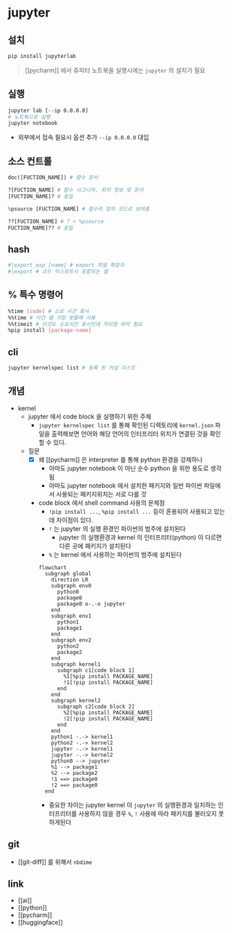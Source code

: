 # jupyter

## 설치
```sh 
pip install jupyterlab
```
> [[pycharm]] 에서 쥬피터 노트북을 실행시에는 `jupyter` 의 설치가 필요

## 실행
```sh 
jupyter lab [--ip 0.0.0.0]
# 노트북으로 실행
jupyter notebook
```
- 외부에서 접속 필요시 옵션 추가 `--ip 0.0.0.0` 대입

## 소스 컨트롤
```python
doc([FUCTION_NAME]) # 함수 문서

?[FUCTION_NAME] # 함수 시그니처, 위치 정보 및 문서
[FUCTION_NAME]? # 동일

%psource [FUCTION_NAME] # 함수의 정의 코드로 보여줌

??[FUCTION_NAME] # ? + %psource
FUCTION_NAME]?? # 동일
```


## hash
```sh 
#|export_exp [name] # export 파일 확장자
#|export # 코드 익스포트시 포함되는 셀
```

## % 특수 명령어
```sh 
%time [code] # 소요 시간 표시
%%time # 이건 셀 가장 윗줄에 사용
%%timeit # 이것도 소요시간 표시인데 차이점 파악 필요
%pip install [package-name]
```

## cli
```sh 
jupyter kernelspec list # 등록 된 커널 리스트
```

## 개념
- kernel
  - jupyter 에서 code block 을 실행하기 위한 주체
    - `jupyter kernelspec list` 를 통해 확인된 디렉토리에 `kernel.json` 파일을 출력해보면 언어와 해당 언어의 인터프리터 위치가 연결된 것을 확인할 수 있다.
  - 질문
    - [X] 왜 [[pycharm]] 은 interpreter 를 통해 python 환경을 강제하나
      - 아마도 jupyter notebook 이 아닌 순수 python 을 위한 용도로 생각됨
      - 아마도 jupyter notebook 에서 설치한 패키지와 일반 파이썬 파일에서 사용되는 패키지위치는 서로 다를 것
    - code block 에서 shell command 사용의 문제점
      - `!pip install ...`, `%pip install ...` 등이 혼용되어 사용되고 있는데 차이점이 있다.
      - `!` 는 jupyter 의 실행 환경인 파이썬의 범주에 설치된다
        - jupyter 의 실행환경과 kernel 의 인터프리터(python) 이 다르면 다른 곳에 패키지가 설치된다
      - `%` 는 kernel 에서 사용하는 파이썬의 범주에 설치된다
      ```mermaid
      flowchart
        subgraph global
          direction LR
          subgraph env0
            python0
            package0
            package0 o-.-o jupyter
          end
          subgraph env1
            python1
            package1
          end
          subgraph env2
            python2
            package2
          end
          subgraph kernel1
            subgraph c1[code block 1]
              %1[%pip install PACKAGE_NAME]
              !1[!pip install PACKAGE_NAME]
            end
          end
          subgraph kernel2
            subgraph c2[code block 2]
              %2[%pip install PACKAGE_NAME]
              !2[!pip install PACKAGE_NAME]
            end
          end
          python1 -.-> kernel1
          python2 -.-> kernel2
          jupyter -.-> kernel1
          jupyter -.-> kernel2
          python0 --> jupyter
          %1 --> package1
          %2 --> package2
          !1 ==> package0
          !2 ==> package0
        end
      ```
      - 중요한 차이는 jupyter kernel 이 `jupyter` 의 실행환경과 일치하는 인터프리터를 사용하지 않을 경우 `%`, `!` 사용에 따라 패키지를 불러오지 못하게된다

## git
- [[git-diff]] 를 위해서 `nbdime`

## link
- [[ai]]
- [[python]]
- [[pycharm]]
- [[huggingface]]
